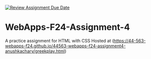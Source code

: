 [![Review Assignment Due Date](https://classroom.github.com/assets/deadline-readme-button-22041afd0340ce965d47ae6ef1cefeee28c7c493a6346c4f15d667ab976d596c.svg)](https://classroom.github.com/a/YNXypkor)
# WebApps-F24-Assignment-4
A practice assignment for HTML with CSS Hosted at (https://44-563-webapps-f24.github.io/44563-webapps-f24-assignment4-anushkachary/greekplay.html)
